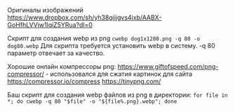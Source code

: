 Оригиналы изображений https://www.dropbox.com/sh/yh38qiijgvs4jxb/AABX-GoHfhLVVjw1lqiZ5YRua?dl=0

Скрипт для создания webp из png `cwebp dog1x1280.png -q 80 -o dog80.webp`
Для скрипта требуется установить webp в систему. -q 80 параметр отвечает за качество.

Хорошие онлайн компрессоры png:
https://www.giftofspeed.com/png-compressor/ - использовался для сжатия картинок для сайта
https://compressor.io/compress
https://tinypng.com/

Баш скрипт для создания webp файлов из png в директории:
`for file in *; do cwebp -q 80 "$file" -o "${file%.png}.webp"; done`

